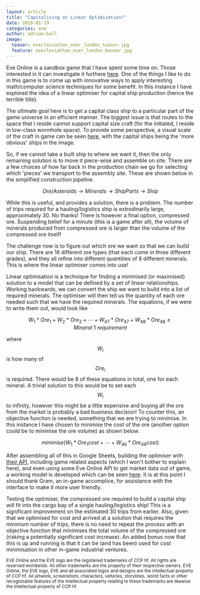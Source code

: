 ```yaml
---
layout: article
title: "Capitalising on Linear Optimisation!"
date: 2018-01-19
categories: eve
author: adrian-ball
image:
  teaser: eve/leviathan_over_london_teaser.jpg
  feature: eve/leviathan_over_london_banner.jpg
---
```


Eve Online is a sandbox game that I have spent some time on. Those interested in it can investigate it furthere [here](https://www.eveonline.com/). One of the things I like to do in this game is to come up with innovative ways to apply interesting math/computer science techniques for some benefit. In this instance I have explored the idea of a linear optimiser for capital ship production (hence the terrible title).

The ultimate goal here is to get a capital class ship to a particular part of the game universe in an efficient manner. The biggest issue is that routes to the space that I reside cannot support capital size craft (for the initiated, I reside in low-class wormhole space). To provide some perspective, a visual scale of the craft in game can be seen [here](http://www.garia.net/g6/eve_chart-4096.jpg), with the capital ships being the 'more obvious' ships in the image.

So, if we cannot take a built ship to where we want it, then the only remaining solution is to move it piece-wise and assemble on site. There are a few choices of how far back in the production chain we go for selecting which 'pieces' we transport to the assembly site. These are shown below in the simplified construction pipeline.

$$ Ore/Asteroids \rightarrow Minerals \rightarrow Ship Parts \rightarrow Ship $$

While this is useful, and provides a solution, there is a problem. The number of trips required for a hauling/logistics ship is extrodinarily large, approximately 30. No thanks! There is however a final option, compressed ore. Suspending belief for a minute (this is a game after all), the volume of minerals produced from compressed ore is larger than the volume of the compressed ore itself!

The challenge now is to figure out which ore we want so that we can build our ship. There are 16 different ore types (that each come in three different grades), and they all refine into different quantities of 8 different minerals. This is where the linear optimiser comes into use!

Linear optimisation is a technique for finding a minimised (or maximised) solution to a model that can be defined by a set of linear relationships. Working backwards, we can convert the ship we want to build into a list of required minerals. The optimiser will then tell us the quantity of each ore needed such that we have the required minerals. The equations, if we were to write them out, would look like

$$ W_1*Ore_1 + W_2*Ore_2 + \cdots + W_{47}*Ore_{47} + W_{48}*Ore_{48} \geq Mineral \ 1 \ requirement$$

where $$W_i$$ is how many of $$Ore_i$$ is required. There would be 8 of these equations in total, one for each mineral. A trivial solution to this would be to set each $$W_i$$ to infinity, however this might be a little expensive and buying all the ore from the market is probably a bad business decision! To counter this, an objective function is needed, something that we are trying to minimise. In this instance I have chosen to minimise the cost of the ore (another option could be to minimise the ore volume) as shown below.

$$minimise(W_1*Ore_{1}cost + \cdots + W_{46}*Ore_{48}cost)$$

After assembling all of this in Google Sheets, building the optimiser with [their API](https://developers.google.com/optimization/lp/add-on), including game related aspects (which I won't bother to explain here), and even using some Eve Online API to get market data out of game, a working model is developed which can be seen [here](https://docs.google.com/spreadsheets/d/1w0j7Dnh9hmOws4ZaxpF6-p-i2nkxnr-pYzf7Ib4BMws/edit?usp=drive_web). It is at this point I should thank Gram, an in-game accomplice, for assistance with the interface to make it more user friendly.

Testing the optimiser, the compressed ore required to build a capital ship will fit into the cargo bay of a single hauling/logistics ship! This is a significant improvement on the estimated 30 trips from earlier. Also, given that we optimised for cost and arrived at a solution that requires the minimum number of trips, there is no need to repeat the process with an objective function that minimises the total volume of the compressed ore (risking a potentially significant cost increase). An added bonus now that this is up and running is that it can be (and has been) used for cost minimisation in other in-game industrial ventures.


<sup>
EVE Online and the EVE logo are the registered trademarks of CCP hf. All rights are reserved worldwide. All other trademarks are the property of their respective owners. EVE Online, the EVE logo, EVE and all associated logos and designs are the intellectual property of CCP hf. All artwork, screenshots, characters, vehicles, storylines, world facts or other recognizable features of the intellectual property relating to these trademarks are likewise the intellectual property of CCP hf.
</sup>